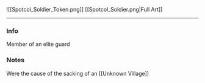 ![[Spotcol_Soldier_Token.png]]
[[Spotcol_Soldier.png|Full Art]]

---
### Info

Member of an elite guard

### Notes
Were the cause of the sacking of an [[Unknown Village]]
